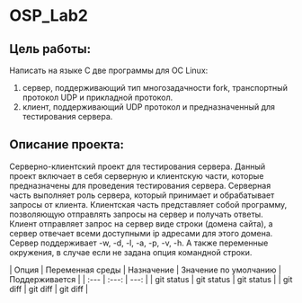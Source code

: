 # OSP_Lab2

**Цель работы**: 
-----------------------------------
Написать на языке C две программы для ОС Linux:
1) сервер, поддерживающий тип многозадачности fork, транспортный протокол UDP и прикладной протокол.
2) клиент, поддерживающий UDP протокол и предназначенный для тестирования сервера.


**Описание проекта**:
-----------------------------------
Серверно-клиентский проект для тестирования сервера.
Данный проект включает в себя серверную и клиентскую части, которые предназначены для проведения тестирования сервера. Серверная часть выполняет роль сервера, который принимает и обрабатывает запросы от клиента. Клиентская часть представляет собой программу, позволяющую отправлять запросы на сервер и получать ответы. 
Клиент отправляет запрос на сервер виде строки (домена сайта), а сервер отвечает всеми доступными ip адресами для этого домена. 
Сервер поддерживает -w, -d, -l, -a, -p, -v, -h. А также переменные окружения, в случае если не задана опция командной строки. 

| Опция | Переменная среды | Назначение | Значение по умолчанию | Поддерживается |
| :--- |     :---:      |          ---: |
| git status   | git status     | git status    |
| git diff     | git diff       | git diff      |
